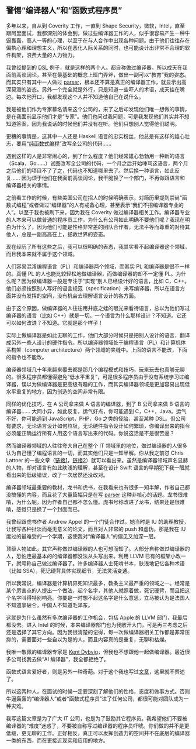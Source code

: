 <div class="inner">
<h2>警惕“编译器人”和“函数式程序员”</h2>
<p>多年以来，自从到 Coverity 工作，一直到 Shape Security，微软，Intel，直至跟阿里面试，我都深刻的体会到，做过些编译器工作的人，似乎很容易产生一种牛逼轰轰，高人一等的心理，以至于在与人合作中出现各种问题。由于他们往往存在偏执心理和理想主义，所以在恶化人际关系的同时，也可能设计出非常不合理的软件构架，浪费大量的人力物力。</p>
<p>我曾经提到的 <a href="http://www.yinwang.org/blog-cn/2017/05/25/dsl">DSL</a> 例子，就是这样的两个人。都自称做过编译器，所以成天在我面前高谈阔论，甚至在最基础的概念上班门弄斧，做出一副可以“教育”我的姿态。而其实只有其中一人做过 <a href="http://www.yinwang.org/blog-cn/2015/09/19/parser">parser</a>，根本还不算是真正的编译器工作，就显示出高深莫测的姿态。另外一个完全就是外行，只是知道一些吓人的术语，成天挂在嘴边。每次他开口，我都发现这个人并不知道他自己在说什么。</p>
<p>我是被他们作为专家慕名请来这个公司的，来了之后却发现他们唯一想做的事情，是在我面前显示他们才是“专家”。他们也问过我问题，可是我发现他们其实并不想知道答案，因为我说话的时候他们并没有在听。他们只想别人觉得他们聪明。</p>
<p>更糟的事情是，这其中一人还是 Haskell 语言的忠实粉丝，他总是有这样的雄心壮志，要用“<a href="http://www.yinwang.org/blog-cn/2013/03/31/purely-functional">纯函数式编程</a>”改写全公司的代码……</p>
<p>遇到这样的人是非常闹心的，到了什么程度？他们经常雄心勃勃用一种新的语言（Scala，Go……）试图改写全公司的代码，一个月之后开始唾骂这语言，两个月之后他们的项目不了了之，代码也不知道哪里去了。然后换一种语言，如此反复…… 因为烦于他们在我面前高谈阔论，我干脆换了一个部门，不再做跟语言和编译器相关的事情。</p>
<p>之前看工作的时候，有些美国公司在招人的时候明确表示，对简历里提到崇尚“函数式编程”或者做过“编译器”的人有戒备心理，甚至表示“我们不招编译器专业的人”。以至于我也被刷下来，因为我在 Coverity 做过编译器相关工作。编译器专业的人本来可以做普通的程序员工作，为什么有公司如此明确不要他们呢？我现在明白为什么了，因为他们可能是性格非常差的团队合作者，无法平等而尊重的对待其他人，总是一副高高在上，拯救世界的姿态。</p>
<p>现在经历了所有这些之后，我可以很明确的表态，我其实看不起编译器这个领域，而且我本来就不属于这个领域。</p>
<p>人们容易混淆编程语言（PL）和编译器两个领域，而其实 PL 和编译器是很不一样的。真懂 PL 的人也能比较轻松地做编译器，而做编译器的却不一定懂 PL。为什么呢？因为做编译器一般是专注于“实现”别人已经设计好的语言，比如 C，C++。他们必须按照别人写好的语言规范（specification）来写编译器，所以在语言方面并没有发挥的空间，没有机会去理解语言设计的各方面。</p>
<p>由于这个原因，做编译器的人往往用井底之蛙的眼光来看待语言，总以为他们写过编译器的语言（比如 C++）就是一切。一个语言为什么那样设计？不知道。它还可以如何改进？不知道。它就是那个样子！</p>
<p>实际上做编译器是如此无聊的工作，他们大部分时候只是把别人设计的语言，翻译成另外一些人设计的硬件指令。所以编译器领域处于编程语言（PL）和计算机体系构架（computer architecture）两个领域的夹缝中。上面的语言不能改，下面的指令也不能改。</p>
<p>编译器领域几十年来翻来覆去都是那几个编程模式和技巧，玩来玩去也真够无聊的。很多程序员都懂得避免“低水平重复”，可是很多程序员由于没有系统学习过编译器，误以为做编译器是更高级有趣的工作，而其实编译器领域是更加容易出现低水平重复的地方，因为创造的空间非常有限。</p>
<p>同样的优化技巧，在 A 公司拿来做 A 语言的编译器，到了 B 公司拿来做 B 语言的编译器…… 大同小异，如此反复。运气好点，你可能遇到 C，C++，Java。运气不好，你可能遇到 JavaScript，PHP，Go 之类的怪胎，甚至某种 DSL。但公司有要求，无论语言设计如何垃圾，无论硬件指令设计如何繁琐，你编译出来的指令必须能正确运行所有人用这个语言写出来的代码。你说这活是不是很苦逼？</p>
<p>然而编译器领域的人往往夸大自己在整个 IT 领域里的地位，做过编译器的人很多认为自己懂了编程语言的一切，而其实他们只是一知半解。你从我之前怼 Chris Lattner 的一些文章（<a href="http://www.yinwang.org/blog-cn/2016/06/06/swift">链接1</a>，<a href="http://www.yinwang.org/blog-cn/2016/10/12/compiler-bug">链接2</a>）就可以看出来。虽然是编译器领域声名显赫的人物，却对语言有如此肤浅的理解，甚至在设计 Swift 语言的早期犯下我一眼就看出来的低级错误，改了一次居然还没改对。</p>
<p>编译器领域最重要的教材，龙书和虎书，在我看来也有很多一知半解，作者自己都没搞懂的内容，而且花了大量篇幅只是在写 <a href="http://www.yinwang.org/blog-cn/2015/09/19/parser">parser</a> 这种非核心的话题。龙书很难啃，为什么呢，因为作者自己都不怎么懂。虎书号称改进了龙书，结果还是很难啃，感觉只是换了一个封面而已。</p>
<p>我曾经跟虎书作者 Andrew Appel 的一个门徒合作过，她当时是 IU 的助理教授，让我写各种扯淡而毫无意义的论文，而且对人非常的 push 和虚伪。那是我在 IU 度过的最难受的一个学期，这使我对“编译器人”的偏见又加深一层。</p>
<p>顶级人物如此，其它声称做过编译器的人也可想而知了。大部分自称做过编译器的人，恐怕连最基本的的编译器都没法从头写出来。利用 LLVM 已有的框架小改一下，就号称自己做过编译器了。许多编译器人士死啃书本，肤浅地记忆各种术语（比如 SSA），死记硬背具体实现细节，无法灵活变通。</p>
<p>所以我常说，编译器是计算机界死知识最多，教条主义最严重的领域之一。经常是某个厉害点的人提出一个做法，起个名字，其他人就照着做，死记硬背，而且把这个名字叫得特别响亮。你要是一时想不起这名字是什么意思，立马被认为是法国人不知道拿破仑，中国人不知道毛泽东。</p>
<p>这就是为什么虽然有多次编译器的工作机会，包括 Apple 的 LLVM 部门，我最后都没去。进入 Intel 的时候，本来编译器部门也为我敞开大门，可是再三考虑之后还是选择了其它方向。因为我很清楚的记得，每一次做编译器相关工作都是非常压抑的，需要面对一些自以为是的人，而且内容真的是重复，无聊和枯燥。</p>
<p>我唯一敬佩的编译器专家是 <a href="http://www.yinwang.org/blog-cn/2013/03/28/chez-scheme">Kent Dybvig</a>，但我也不想跟他一起做编译器。最近很多公司找我去做“AI 编译器”，我全都拒绝了。</p>
<p>函数式语言爱好者，则是另外一种奇葩。对于这个我也写过<a href="http://www.yinwang.org/blog-cn/2013/03/31/purely-functional">文章</a>，这里就不赘述了。</p>
<p>所以这两种人，在面试的时候一定要深刻了解他们的性格，态度和做事方式。否则牛逼轰轰的“编译器人”或者“函数式程序员”进了任何公司，都很可能对团队成为一种灾难。</p>
<p>我写这篇文章是为了广大 IT 公司，也是为了鼓励其它程序员。我希望他们不要被编译器的“难度”迷惑了，不要被自称写过编译器的程序员吓唬。你们做的并不是更低级，更无聊的工作。正好相反，真正可以发挥创造力的空间并不在底层的编译器一类的东西，而在更接近现实和应用的地方。</p>
</div>
    